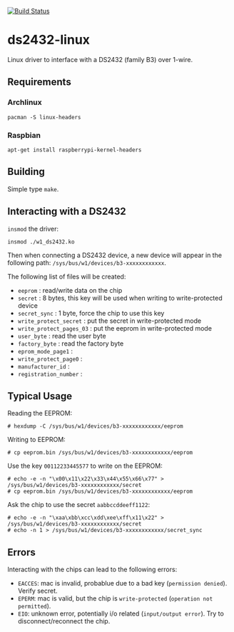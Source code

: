 [![Build Status](https://travis-ci.org/bvanheu/ds2432-linux.svg?branch=master)](https://travis-ci.org/bvanheu/ds2432-linux)

# ds2432-linux

Linux driver to interface with a DS2432 (family B3) over 1-wire.

## Requirements

### Archlinux

`pacman -S linux-headers`

### Raspbian

`apt-get install raspberrypi-kernel-headers`

## Building

Simple type `make`.

## Interacting with a DS2432

`insmod` the driver:

```
insmod ./w1_ds2432.ko
```

Then when connecting a DS2432 device, a new device will appear in the following
path: `/sys/bus/w1/devices/b3-xxxxxxxxxxxx`.

The following list of files will be created:

* `eeprom` : read/write data on the chip
* `secret` : 8 bytes, this key will be used when writing to write-protected device
* `secret_sync` : 1 byte, force the chip to use this key
* `write_protect_secret` : put the secret in write-protected mode
* `write_protect_pages_03` : put the eeprom in write-protected mode
* `user_byte` : read the user byte
* `factory_byte` : read the factory byte
* `eprom_mode_page1` :
* `write_protect_page0` :
* `manufacturer_id` :
* `registration_number` :


## Typical Usage

Reading the EEPROM:
```
# hexdump -C /sys/bus/w1/devices/b3-xxxxxxxxxxxx/eeprom
```

Writing to EEPROM:
```
# cp eeprom.bin /sys/bus/w1/devices/b3-xxxxxxxxxxxx/eeprom
```

Use the key `00112233445577` to write on the EEPROM:
```
# echo -e -n "\x00\x11\x22\x33\x44\x55\x66\x77" > /sys/bus/w1/devices/b3-xxxxxxxxxxxx/secret
# cp eeprom.bin /sys/bus/w1/devices/b3-xxxxxxxxxxxx/eeprom
```

Ask the chip to use the secret `aabbccddeeff1122`:
```
# echo -e -n "\xaa\xbb\xcc\xdd\xee\xff\x11\x22" > /sys/bus/w1/devices/b3-xxxxxxxxxxxx/secret
# echo -n 1 > /sys/bus/w1/devices/b3-xxxxxxxxxxxx/secret_sync
```

## Errors

Interacting with the chips can lead to the following errors:

* `EACCES`: mac is invalid, probablue due to a bad key (`permission denied`). Verify secret.
* `EPERM`: mac is valid, but the chip is `write-protected` (`operation not permitted`).
* `EIO`: unknown error, potentially i/o related (`input/output error`). Try to disconnect/reconnect the chip.

